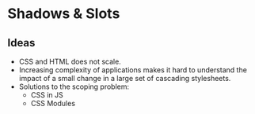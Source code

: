 # Shadows & Slots


## Ideas

* CSS and HTML does not scale.
* Increasing complexity of applications makes it hard to understand the impact of a small change in a large set of cascading stylesheets.
* Solutions to the scoping problem: 
  * CSS in JS
  * CSS Modules

